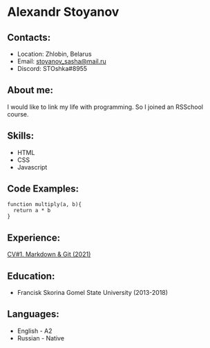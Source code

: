 # Alexandr Stoyanov

## Contacts:
* Location: Zhlobin, Belarus
* Email: stoyanov_sasha@mail.ru
* Discord: STOshka#8955

## About me:
I would like to link my life with programming. So I joined an RSSchool course.

## Skills:
* HTML
* CSS
* Javascript

## Code Examples:
```
function multiply(a, b){
  return a * b
}
```

## Experience:
[CV#1. Markdown & Git (2021)](https://stoshka.github.io/rsschool-cv/cv)

## Education:
* Francisk Skorina Gomel State University (2013-2018)

## Languages:
* English - A2
* Russian - Native